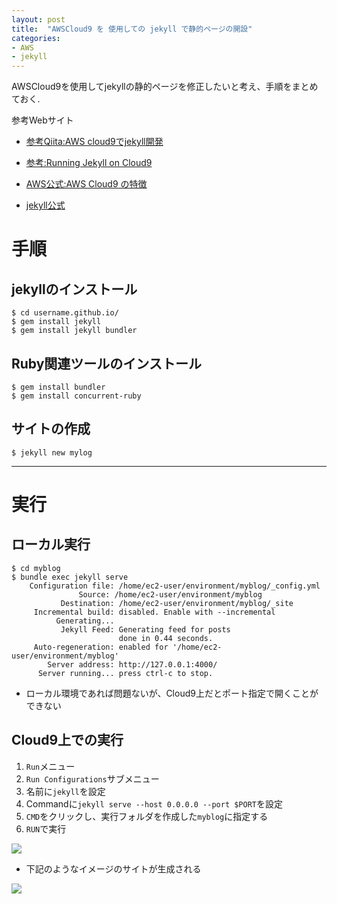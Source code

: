 ```yaml
---
layout: post
title:  "AWSCloud9 を 使用しての jekyll で静的ページの開設"
categories: 
- AWS 
- jekyll
---
```


AWSCloud9を使用してjekyllの静的ページを修正したいと考え、手順をまとめておく.



参考Webサイト

- [参考Qiita:AWS cloud9でjekyll開発](https://qiita.com/walrein/items/40796eb036eaa3248871)

- [参考:Running Jekyll on Cloud9](https://www.jflh.ca/2016-01-18-running-jekyll-on-cloud9)

- [AWS公式:AWS Cloud9 の特徴](https://aws.amazon.com/jp/cloud9/details/)

- [jekyll公式](https://jekyllrb.com/)

# 手順

## jekyllのインストール

```
$ cd username.github.io/
$ gem install jekyll
$ gem install jekyll bundler
```

## Ruby関連ツールのインストール

```
$ gem install bundler
$ gem install concurrent-ruby
```

## サイトの作成

```
$ jekyll new mylog
```

---

# 実行

## ローカル実行

```
$ cd myblog
$ bundle exec jekyll serve
    Configuration file: /home/ec2-user/environment/myblog/_config.yml
               Source: /home/ec2-user/environment/myblog
           Destination: /home/ec2-user/environment/myblog/_site
     Incremental build: disabled. Enable with --incremental
          Generating...
           Jekyll Feed: Generating feed for posts
                        done in 0.44 seconds.
     Auto-regeneration: enabled for '/home/ec2-user/environment/myblog'
        Server address: http://127.0.0.1:4000/
      Server running... press ctrl-c to stop.
```

* ローカル環境であれば問題ないが、Cloud9上だとポート指定で開くことができない

## Cloud9上での実行

1. ``Run``メニュー
1. ``Run Configurations``サブメニュー
1. 名前に``jekyll``を設定
1. Commandに``jekyll serve --host 0.0.0.0 --port $PORT``を設定
1. ``CMD``をクリックし、実行フォルダを作成した``myblog``に指定する
1. ``RUN``で実行

![](https://camo.qiitausercontent.com/02a8952d5c91d5431ebc04e1f3f16d67447f48d0/68747470733a2f2f71696974612d696d6167652d73746f72652e73332e616d617a6f6e6177732e636f6d2f302f34333630382f38613935613232352d636165302d373235652d616134352d3036333731303066626432352e706e67)

* 下記のようなイメージのサイトが生成される

![]({{site.baseurl}}/assets/posts/20190618_jekyll_awscloud9_01.PNG)
